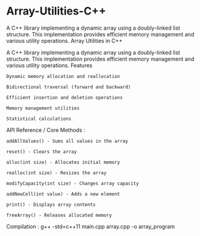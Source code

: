 # Array-Utilities-C++
A C++ library implementing a dynamic array using a doubly-linked list structure. This implementation provides efficient memory management and various utility operations.
Array Utilities in C++

A C++ library implementing a dynamic array using a doubly-linked list structure. This implementation provides efficient memory management and various utility operations.
Features

    Dynamic memory allocation and reallocation

    Bidirectional traversal (forward and backward)

    Efficient insertion and deletion operations

    Memory management utilities

    Statistical calculations

API Reference / Core Methods :

    addAllValues() - Sums all values in the array

    reset() - Clears the array

    alloc(int size) - Allocates initial memory

    realloc(int size) - Resizes the array

    modifyCapacity(int size) - Changes array capacity

    addNewCell(int value) - Adds a new element

    print() - Displays array contents

    freeArray() - Releases allocated memory
    
Compilation : g++ -std=c++11 main.cpp array.cpp -o array_program
